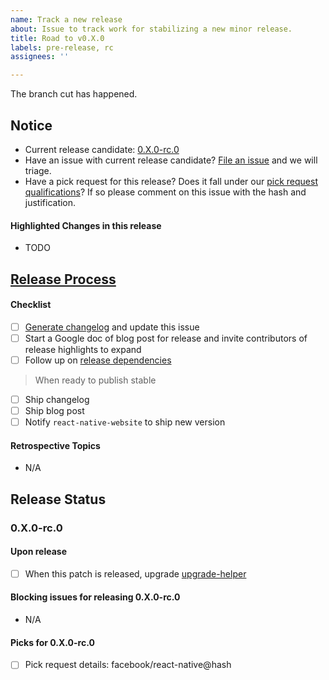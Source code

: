 ```yaml
---
name: Track a new release
about: Issue to track work for stabilizing a new minor release.
title: Road to v0.X.0
labels: pre-release, rc
assignees: ''

---
```


The branch cut has happened.
## Notice
* Current release candidate: [0.X.0-rc.0](https://github.com/facebook/react-native/releases)
* Have an issue with current release candidate? [File an issue][issue-form] and we will triage.
* Have a pick request for this release? Does it fall under our [pick request qualifications](./definitions.md#what-is-a-qualified-pick-request)? If so please comment on this issue with the hash and justification. 
#### Highlighted Changes in this release
<!-- Add stand-out changes in this release, and link to changelog PR.  --> 
- TODO

## [Release Process](./release-process-v2)
#### Checklist
- [ ] [Generate changelog](https://github.com/react-native-community/releases/blob/master/docs/generate-changelog.md) and update this issue
- [ ] Start a Google doc of blog post for release and invite contributors of release highlights to expand
- [ ] Follow up on [release dependencies](./dependencies)
> When ready to publish stable
- [ ] Ship changelog
- [ ] Ship blog post 
- [ ] Notify `react-native-website` to ship new version

#### Retrospective Topics
<!-- List out pain points, issues to investigate that are not release-blocking to follow up on -->
- N/A

## Release Status
### 0.X.0-rc.0
#### Upon release
- [ ] When this patch is released, upgrade [upgrade-helper](https://github.com/react-native-community/releases/blob/master/docs/upgrade-helper.md)
#### Blocking issues for releasing 0.X.0-rc.0
- N/A
#### Picks for 0.X.0-rc.0
- [ ] Pick request details: facebook/react-native@hash

[issue-form]: https://github.com/facebook/react-native/issues/new?assignees=&labels=Needs%3A+Triage+%3Amag%3A%2Cpre-release&template=release_blocker_form.yml
